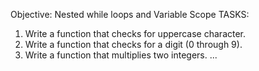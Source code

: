 Objective: Nested while loops and Variable Scope
TASKS:
1. Write a function that checks for uppercase character.
2. Write a function that checks for a digit (0 through 9).
3. Write a function that multiplies two integers.
...
